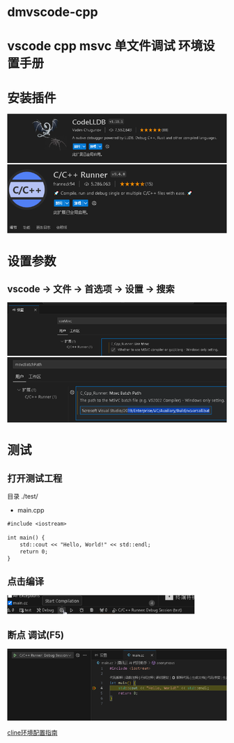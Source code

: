 # dmvscode-cpp

# vscode cpp msvc 单文件调试 环境设置手册

# 安装插件

![Mobile Preview](/images/codelldb.png)
![Mobile Preview](/images/cpp-runner.png)

# 设置参数

## vscode -> 文件 -> 首选项 -> 设置 -> 搜索 

![Mobile Preview](/images/useMsvc.png)
![Mobile Preview](/images/msvcBatchPath.png)

# 测试

## 打开测试工程

目录
./test/
  - main.cpp
```
#include <iostream>

int main() {
    std::cout << "Hello, World!" << std::endl;
    return 0;
}

```

## 点击编译
![Mobile Preview](/images/build.png)

## 断点 调试(F5)

![Mobile Preview](/images/debug.png)

[cline环境配置指南](cline.md)

